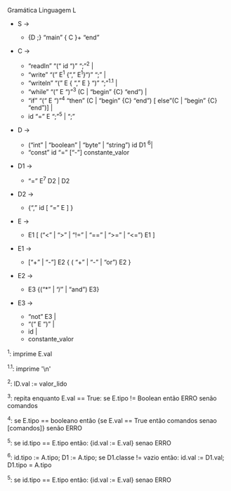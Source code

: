 Gramática Linguagem L

- S  ->  
  - {D ;} “main” { C }+ “end” 

- C ->   
  - “readln” “(“ id “)” “;”<sup>2</sup> | 
  - “write” “(” E<sup>1</sup> {“,” E<sup>1</sup>}“)” “;” | 
  - “writeln” “(” E { “,” E } “)” “;”<sup>1.1</sup> | 
  - “while” “(” E “)”<sup>3</sup> (C | “begin” {C} “end”) |
  - “if” “(“ E “)”<sup>4</sup> “then” (C | “begin” {C} “end”) [ else”(C | “begin” {C} “end”)] | 
  - id “=” E “;”<sup>5</sup> | “;”       

- D ->   
  - (“int” | “boolean” | “byte” | “string”) id D1 <sup>6</sup>| 
  - “const” id “=” [“-”] constante_valor 

- D1 ->   
  - “=” E<sup>7</sup> D2  | D2

- D2 ->   
  - {“,” id [ “=” E ] }

- E ->    
  - E1 [ (“<” | “>” | “!=” | “==” | “>=” | “<=”) E1 ]

- E1 ->   
  - [“+” | “-”] E2 { ( “+” | “-” | “or”) E2 }

- E2  ->  
  - E3 {(“*” | “/” | “and”) E3}

- E3  ->  
  - “not” E3 |  
  - “(“ E “)” | 
  - id | 
  - constante_valor


<sup>1</sup>: imprime E.val

<sup>1.1</sup>: imprime '\n'

<sup>2</sup>: ID.val := valor_lido

<sup>3</sup>: repita enquanto E.val == True: se E.tipo != Boolean então ERRO senão comandos

<sup>4</sup>: se E.tipo == booleano então {se E.val == True então comandos senao [comandos]} senão ERRO

<sup>5</sup>: se id.tipo == E.tipo então: {id.val := E.val} senao ERRO

<sup>6</sup>: id.tipo := A.tipo; D1 := A.tipo; se D1.classe != vazio então: id.val := D1.val; D1.tipo = A.tipo

<sup>5</sup>: se id.tipo == E.tipo então: {id.val := E.val} senao ERRO